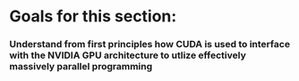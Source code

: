 # Goals for this section:

### Understand from first principles how CUDA is used to interface with the NVIDIA GPU architecture to utlize effectively massively parallel programming